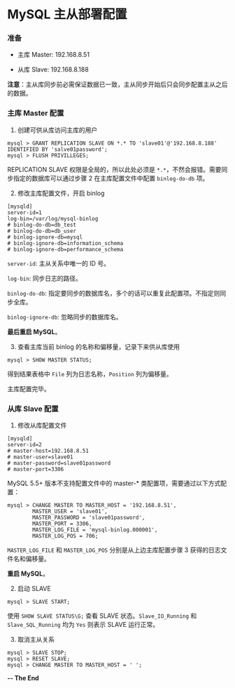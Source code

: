 # MySQL 主从部署配置

### 准备

* 主库 Master: 192.168.8.51

* 从库 Slave: 192.168.8.188

**注意**：主从库同步前必需保证数据已一致，主从同步开始后只会同步配置主从之后的数据。

### 主库 Master 配置

1. 创建可供从库访问主库的用户

```
mysql > GRANT REPLICATION SLAVE ON *.* TO 'slave01'@'192.168.8.188' IDENTIFIED BY 'salve01password';
mysql > FLUSH PRIVILLEGES;
```

REPLICATION SLAVE 权限是全局的，所以此处必须是 `*.*`，不然会报错。需要同步指定的数据库可以通过步骤 2 在主库配置文件中配置 `binlog-do-db` 项。

2. 修改主库配置文件，开启 binlog

```
[mysqld]
server-id=1
log-bin=/var/log/mysql-binlog
# binlog-do-db=db_test
# binlog-do-db=db_user
# binlog-ignore-db=mysql
# binlog-ignore-db=information_schema
# binlog-ignore-db=performance_schema
```

`server-id`: 主从关系中唯一的 ID 号。

`log-bin`: 同步日志的路径。

`binlog-do-db`: 指定要同步的数据库名，多个的话可以重复此配置项。不指定则同步全库。

`binlog-ignore-db`: 忽略同步的数据库名。

**最后重启 MySQL**。

3. 查看主库当前 binlog 的名称和偏移量，记录下来供从库使用

```
mysql > SHOW MASTER STATUS;
```

得到结果表格中 `File` 列为日志名称，`Position` 列为偏移量。

主库配置完毕。

### 从库 Slave 配置

1. 修改从库配置文件

```
[mysqld]
server-id=2
# master-host=192.168.8.51
# master-user=slave01
# master-password=slave01password
# master-port=3306
```

MySQL 5.5+ 版本不支持配置文件中的 master-* 类配置项，需要通过以下方式配置：

```
mysql > CHANGE MASTER TO MASTER_HOST = '192.168.8.51',
		MASTER_USER = 'slave01',
		MASTER_PASSWORD = 'slave01password',
		MASTER_PORT = 3306,
		MASTER_LOG_FILE = 'mysql-binlog.000001',
		MASTER_LOG_POS = 706;
```

`MASTER_LOG_FILE` 和 `MASTER_LOG_POS` 分别是从上边主库配置步骤 3 获得的日志文件名和偏移量。

**重启 MySQL**。

2. 启动 SLAVE

```
mysql > SLAVE START;
```

使用 `SHOW SLAVE STATUS\G;` 查看 SLAVE 状态。`Slave_IO_Running` 和 `Slave_SQL_Running` 均为 `Yes` 则表示 SLAVE 运行正常。

3. 取消主从关系

```
mysql > SLAVE STOP;
mysql > RESET SLAVE;
mysql > CHANGE MASTER TO MASTER_HOST = ' ';
```

**-- The End**